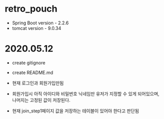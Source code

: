 # retro_pouch

- Spring Boot version - 2.2.6
- tomcat version - 9.0.34

# 2020.05.12 
 - create gitignore
 - create README.md
 
 - 현재 로그인과 회원가입만됨
 - 회원가입시 아직 아이디와 비밀번호 닉네임만 유저가 지정할 수 있게 되어있으며, 나머지는 고정된 값이 저장된다.
 - 현재 join_step1페이지 값을 저장하는 테이블이 있어야 한다고 판단됨
 
 
